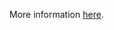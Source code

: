 More information [here](https://docs.paloaltonetworks.com/content/techdocs/en_US/prisma/prisma-cloud/prisma-cloud-code-security-policy-reference/oci-policies/iam/oci-iam-password-policy-for-local-non-federated-users-has-a-minimum-length-of-14-characters.html).
